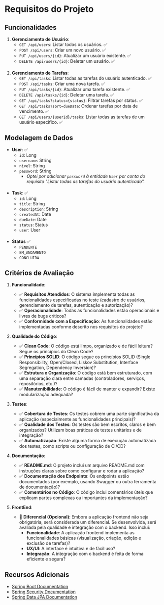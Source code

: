 # Requisitos do Projeto

## Funcionalidades

1. **Gerenciamento de Usuário**:
   - `GET /api/users`: Listar todos os usuários. ✅
   - `POST /api/users`: Criar um novo usuário. ✅
   - `PUT /api/users/{id}`: Atualizar um usuário existente. ✅
   - `DELETE /api/users/{id}`: Deletar um usuário. ✅
####
2. **Gerenciamento de Tarefas**:
   - `GET /api/tasks`: Listar todas as tarefas do usuário autenticado. ✅
   - `POST /api/tasks`: Criar uma nova tarefa. ✅
   - `PUT /api/tasks/{id}`: Atualizar uma tarefa existente. ✅
   - `DELETE /api/tasks/{id}`: Deletar uma tarefa. ✅
   - `GET /api/tasks?status={status}`: Filtrar tarefas por status. ✅
   - `GET /api/tasks?sort=dueDate`: Ordenar tarefas por data de vencimento. ✅
   - `GET /api/users/{userId}/tasks`: Listar todas as tarefas de um usuário específico. ✅

## Modelagem de Dados

- **User**: ✅
  - `id`: Long
  - `username`: String
  - `nivel`: String
  - `password`: String
    - *Optei por adicionar `password` à entidade `User` por conta do requisito "Listar todas as tarefas do usuário autenticado".*

####
- **Task**:  ✅
  - `id`: Long
  - `title`: String
  - `description`: String
  - `createdAt`: Date
  - `dueDate`: Date
  - `status`: Status
  - `user`: User
####
- **Status** ✅
   - `PENDENTE` 
   - `EM_ANDAMENTO`
   - `CONCLUIDA`

## Critérios de Avaliação

1. **Funcionalidade**:
   - ✅ **Requisitos Atendidos**: O sistema implementa todas as funcionalidades especificadas no teste (cadastro de usuários, gerenciamento de tarefas, autenticação e autorização)?
   - ✅ **Operacionalidade**: Todas as funcionalidades estão operacionais e livres de bugs críticos?
   - ✅ **Conformidade com a Especificação**: As funcionalidades estão implementadas conforme descrito nos requisitos do projeto?

2. **Qualidade do Código**:
   - ✅ **Clean Code**: O código está limpo, organizado e de fácil leitura? Segue os princípios do Clean Code?
   - ✅ **Princípios SOLID**: O código segue os princípios SOLID (Single Responsibility, Open/Closed, Liskov Substitution, Interface Segregation, Dependency Inversion)?
   - ✅ **Estrutura e Organização**: O código está bem estruturado, com uma separação clara entre camadas (controladores, serviços, repositórios, etc.)?
   - ✅ **Manutenibilidade**: O código é fácil de manter e expandir? Existe modularização adequada?

3. **Testes**:
   - ✅ **Cobertura de Testes**: Os testes cobrem uma parte significativa da aplicação (especialmente as funcionalidades principais)?
   - ✅ **Qualidade dos Testes**: Os testes são bem escritos, claros e bem organizados? Utilizam boas práticas de testes unitários e de integração?
   - ✅ **Automatização**: Existe alguma forma de execução automatizada dos testes, como scripts ou configuração de CI/CD?

4. **Documentação**:
   - ✅ **README.md**: O projeto inclui um arquivo README.md com instruções claras sobre como configurar e rodar a aplicação?
   - ✅ **Documentação dos Endpoints**: Os endpoints estão documentados (por exemplo, usando Swagger ou outra ferramenta de documentação)?
   - ✅ **Comentários no Código**: O código inclui comentários úteis que explicam partes complexas ou importantes da implementação?

5. **FrontEnd**: 
   - 🚩 **Diferencial (Opcional)**: Embora a aplicação frontend não seja obrigatória, será considerada um diferencial. Se desenvolvida, será avaliada pela qualidade e integração com o backend. Isso inclui:
     - **Funcionalidade**: A aplicação frontend implementa as funcionalidades básicas (visualização, criação, edição e exclusão de tarefas)?
     - **UX/UI**: A interface é intuitiva e de fácil uso?
     - **Integração**: A integração com o backend é feita de forma eficiente e segura?

## Recursos Adicionais

- [Spring Boot Documentation](https://spring.io/projects/spring-boot)
- [Spring Security Documentation](https://spring.io/projects/spring-security)
- [Spring Data JPA Documentation](https://spring.io/projects/spring-data-jpa)
